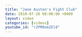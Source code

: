 ```yaml
---
title: "Jane Austen's Fight Club"
date: 2010-07-26 08:00:00 +0000
layout: video
categories: [videos]
youtube_id: "r2PM0om2El8"
---
```

